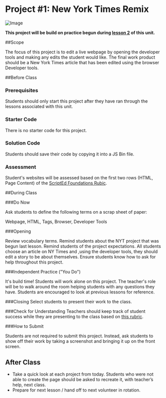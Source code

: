 # Project #1: New York Times Remix

![Image](http://i.imgur.com/toR2Csq.png)

**This project will be build on practice begun during [lesson 2](https://github.com/ScriptEdcurriculum/curriculum2015/tree/master/units/2-HTML1/sessions/2-devTools) of this unit.**


##Scope

The focus of this project is to edit a live webpage by opening the developer tools and making any edits the student would like.  The final work product should be a New York Times article that has been edited using the browser Developer tools.

##Before Class

### Prerequisites
Students should only start this project after they have ran through the lessons associated with this unit.

### Starter Code

There is no starter code for this project.

### Solution Code

Students should save their code by copying it into a JS Bin file.

### Assessment

Student's websites will be assessed based on the first two rows (HTML, Page Content) of the [ScriptEd Foundations Rubic](https://docs.google.com/spreadsheets/d/1xinwHFPJFaeDlvJt-O_xwQe3GAEwhAEbUtVgnmtwWho/edit?usp=sharing).
 
##During Class

###Do Now

Ask students to define the following terms on a scrap sheet of paper:

Webpage, HTML, Tags, Browser, Developer Tools


###Opening

Review vocabulary terms.  Remind students about the NYT project that was begun last lesson.  Remind students of the project expectations.  All students choose an article on NY Times and ,using the developer tools, they should edit a story to be about themselves.  Ensure students know how to ask for help throughout this project.

###Independent Practice ("You Do")

It's build time!  Students will work alone on this project. The teacher's role will be to walk around the room helping students with any questions they have. Students are encouraged to look at previous lessons for reference.

###Closing
Select students to present their work to the class.

###Check for Understanding
Teachers should keep track of student success while they are presenting to the class based on [this rubric](https://docs.google.com/spreadsheets/d/1rSyrqf3E3knsAu-G7bdrI9JrSC5eOpuADYrTD8H4Kfg/edit?usp=sharing).

###How to Submit

Students are not required to submit this project. Instead, ask students to show off their work by taking a screenshot and bringing it up on the front screen.

## After Class
* Take a quick look at each project from today. Students who were not able to create the page should be asked to recreate it, with teacher’s help, next class.
* Prepare for next lesson / hand off to next volunteer in rotation.
